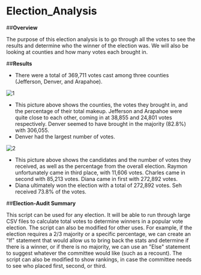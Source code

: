 # Election_Analysis

##**Overview**

The purpose of this election analysis is to go through all the votes to see the results and determine who the winner of the election was. We will also be looking at counties and how many votes each brought in. 

##**Results**

* There were a total of 369,711 votes cast among three counties (Jefferson, Denver, and Arapahoe). 

![1](https://user-images.githubusercontent.com/100896787/164610161-accac539-2b44-4bfb-aed7-74fb199112ff.PNG)
* This picture above shows the counties, the votes they brought in, and the percentage of their total makeup. Jefferson and Arapahoe were quite close to each other, coming in at 38,855 and 24,801 votes respectively. Denver seemed to have brought in the majority (82.8%) with 306,055. 
* Denver had the largest number of votes.

![2](https://user-images.githubusercontent.com/100896787/164610540-121fe3ef-5047-4e0d-8883-a008951ae05b.PNG)
* This picture above shows the candidates and the number of votes they received, as well as the percentage from the overall election. Raymon unfortunately came in third place, with 11,606 votes. Charles came in second with 85,213 votes. Diana came in first with 272,892 votes. 
* Diana ultimately won the election with a total of 272,892 votes. Seh received 73.8% of the votes. 

##**Election-Audit Summary**

This script can be used for any election. It will be able to run through large CSV files to calculate total votes to determine winners in a popular vote election. The script can also be modified for other uses. For example, if the election requires a 2/3 majority or a specific percentage, we can create an "If" statement that would allow us to bring back the stats and determine if there is a winner, or if there is no majority, we can use an "Else" statement to suggest whatever the committee would like (such as a recount). The script can also be modified to show rankings, in case the committee needs to see who placed first, second, or third. 
